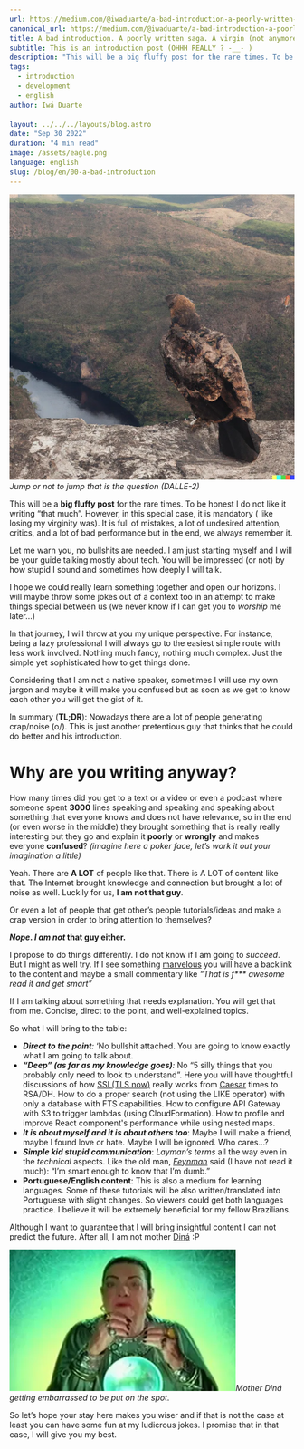 ```yaml
---
url: https://medium.com/@iwaduarte/a-bad-introduction-a-poorly-written-saga-a-virgin-not-anymore-f144e5680b2e
canonical_url: https://medium.com/@iwaduarte/a-bad-introduction-a-poorly-written-saga-a-virgin-not-anymore-f144e5680b2e
title: A bad introduction. A poorly written saga. A virgin (not anymore).
subtitle: This is an introduction post (OHHH REALLY ? -__- )
description: "This will be a big fluffy post for the rare times. To be honest I do not like it writing “that much”. However, in this special case, it is mandatory ( like losing my virginity was)"
tags:
  - introduction
  - development
  - english
author: Iwá Duarte

layout: ../../../layouts/blog.astro
date: "Sep 30 2022"
duration: "4 min read"
image: /assets/eagle.png
language: english
slug: /blog/en/00-a-bad-introduction
---
```

 
![Jump or not to jump that is the question. (DALLE-2)](../../../../public/assets/eagle.png) *Jump or not to jump that is the question (DALLE-2)*

This will be a **big fluffy post** for the rare times. To be honest I do not like it writing “that much”. However, in this special case, it is mandatory ( like losing my virginity was). It is full of mistakes, a lot of undesired attention, critics, and a lot of bad performance but in the end, we always remember it.

Let me warn you, no bullshits are needed. I am just starting myself and I will be your guide talking mostly about tech. You will be impressed (or not) by how stupid I sound and sometimes how deeply I will talk.

I hope we could really learn something together and open our horizons. I will maybe throw some jokes out of a context too in an attempt to make things special between us (we never know if I can get you to *worship* me later…)

In that journey, I will throw at you my unique perspective. For instance, being a lazy professional I will always go to the easiest simple route with less work involved. Nothing much fancy, nothing much complex. Just the simple yet sophisticated how to get things done.

Considering that I am not a native speaker, sometimes I will use my own jargon and maybe it will make you confused but as soon as we get to know each other you will get the gist of it.

In summary (**TL;DR**): Nowadays there are a lot of people generating crap/noise (o/). This is just another pretentious guy that thinks that he could do better and his introduction.

# Why are you writing anyway?

How many times did you get to a text or a video or even a podcast where someone spent **3000** lines speaking and speaking and speaking about something that everyone knows and does not have relevance, so in the end (or even worse in the middle) they brought something that is really really interesting but they go and explain it **poorly** or **wrongly** and makes everyone **confused**? *(imagine here a poker face, let’s work it out your imagination a little)*

Yeah. There are **A LOT** of people like that. There is A LOT of content like that. The Internet brought knowledge and connection but brought a lot of noise as well. Luckily for us, **I am not that guy**.

Or even a lot of people that get other’s people tutorials/ideas and make a crap version in order to bring attention to themselves?

***Nope*. *I am not* that guy either.**

I propose to do things differently. I do not know if I am going to *succeed*. But I might as well try. If I see something [marvelous](https://www.google.com/search?q=chapada+diamantina+po%C3%A7o+azul) you will have a backlink to the content and maybe a small commentary like *“That is *f\*\*\** awesome read it and get smart”* 

If I am talking about something that needs explanation. You will get that from me. Concise, direct to the point, and well-explained topics.

So what I will bring to the table:

- ***Direct to the point**:* ‘No bullshit attached. You are going to know exactly what I am going to talk about.  
- ***“Deep” (as far as my knowledge goes)**:* No “5 silly things that you probably only need to look to understand”. Here you will have thoughtful discussions of how [SSL(TLS now)](https://en.wikipedia.org/wiki/Transport_Layer_Security) really works from [Caesar](https://en.wikipedia.org/wiki/Julius_Caesar) times to RSA/DH. How to do a proper search (not using the LIKE operator) with only a database with FTS capabilities. How to configure API Gateway with S3 to trigger lambdas (using CloudFormation). How to profile and improve React component's performance while using nested maps.
- ***It is about myself and it is about others too***: Maybe I will make a friend, maybe I found love or hate. Maybe I will be ignored. Who cares…?
- ***Simple kid stupid communication***: *Layman’s terms* all the way even in the *technical* aspects. Like the old man, [*Feynman*](https://en.wikipedia.org/wiki/Richard_Feynman) said (I have not read it much): “I’m smart enough to know that I’m dumb.”
- **Portuguese/English content**: This is also a medium for learning languages. Some of these tutorials will be also written/translated into Portuguese with slight changes. So viewers could get both languages practice. I believe it will be extremely beneficial for my fellow Brazilians.

Although I want to guarantee that I will bring insightful content I can not predict the future. After all, I am not mother [Diná](https://pt.wikipedia.org/wiki/M%C3%A3e_Din%C3%A1h) :P

![Mother Diná getting embarrassed to be put on the spot.](../../../../public/assets/dina.jpeg)*Mother Diná getting embarrassed to be put on the spot.*

So let’s hope your stay here makes you wiser and if that is not the case at least you can have some fun at my ludicrous jokes. I promise that in that case, I will give you my best.




 